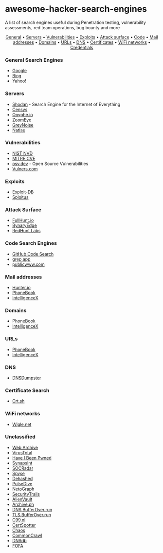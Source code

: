 # awesome-hacker-search-engines

A list of search engines useful during Penetration testing, vulnerability assessments, red team operations, bug bounty and more

<p align="center">
  <a href="https://github.com/edoardottt/awesome-hacker-search-engines/blob/main/README.md#general-search-engines" target="_blank">General</a> •
  <a href="https://github.com/edoardottt/awesome-hacker-search-engines/blob/main/README.md#servers" target="_blank">Servers</a> •
  <a href="https://github.com/edoardottt/awesome-hacker-search-engines/blob/main/README.md#vulnerabilities" target="_blank">Vulnerabilities</a> •
  <a href="https://github.com/edoardottt/awesome-hacker-search-engines/blob/main/README.md#exploits" target="_blank">Exploits</a> •
  <a href="https://github.com/edoardottt/awesome-hacker-search-engines/blob/main/README.md#attack-surface" target="_blank">Attack surface</a> •
  <a href="https://github.com/edoardottt/awesome-hacker-search-engines/blob/main/README.md#code-search-engines" target="_blank">Code</a> •
  <a href="https://github.com/edoardottt/awesome-hacker-search-engines/blob/main/README.md#mail-addresses" target="_blank">Mail addresses</a> •
  <a href="https://github.com/edoardottt/awesome-hacker-search-engines/blob/main/README.md#domains" target="_blank">Domains</a> •
  <a href="https://github.com/edoardottt/awesome-hacker-search-engines/blob/main/README.md#urls" target="_blank">URLs</a> •
  <a href="https://github.com/edoardottt/awesome-hacker-search-engines/blob/main/README.md#dns" target="_blank">DNS</a> •
  <a href="https://github.com/edoardottt/awesome-hacker-search-engines/blob/main/README.md#certificate-search" target="_blank">Certificates</a> •
  <a href="https://github.com/edoardottt/awesome-hacker-search-engines/blob/main/README.md#wifi-networks" target="_blank">WiFi networks</a> •
  <a href="https://github.com/edoardottt/awesome-hacker-search-engines/blob/main/README.md#credentials" target="_blank">Credentials</a>
</p>

### General Search Engines
- [Google](https://www.google.com/)
- [Bing](https://www.bing.com/)
- [Yahoo!](http://www.yahoo.com/)


### Servers
- [Shodan](https://shodan.io) - Search Engine for the Internet of Everything
- [Censys](https://censys.io/)
- [Onyphe.io](https://www.onyphe.io/)
- [ZoomEye](https://www.zoomeye.org/)
- [GreyNoise](https://viz.greynoise.io/)
- [Natlas](https://natlas.io/)

### Vulnerabilities
- [NIST NVD](https://nvd.nist.gov/vuln/search)
- [MITRE CVE](https://cve.mitre.org/cve/search_cve_list.html)
- [osv.dev](https://osv.dev/list) - Open Source Vulnerabilities
- [Vulners.com](https://vulners.com/)


### Exploits
- [Exploit-DB](https://www.exploit-db.com/)
- [Sploitus](https://sploitus.com/)


### Attack Surface
- [FullHunt.io](https://fullhunt.io/)
- [BynaryEdge](https://www.binaryedge.io/)
- [RedHunt Labs](https://redhuntlabs.com/)


### Code Search Engines
- [GitHub Code Search](https://cs.github.com/)
- [grep.app](https://grep.app/)
- [publicwww.com](https://publicwww.com/)


### Mail addresses
- [Hunter.io](https://hunter.io/)
- [PhoneBook](https://phonebook.cz/)
- [IntelligenceX](https://intelx.io/)


### Domains
- [PhoneBook](https://phonebook.cz/)
- [IntelligenceX](https://intelx.io/)


### URLs
- [PhoneBook](https://phonebook.cz/)
- [IntelligenceX](https://intelx.io/)


### DNS
- [DNSDumpster](https://dnsdumpster.com/)


### Certificate Search
- [Crt.sh](https://crt.sh/)


### WiFi networks
- [Wigle.net](https://wigle.net/)


### Unclassified
- [Web Archive](https://web.archive.org/)
- [VirusTotal](https://www.virustotal.com/)
- [Have I Been Pwned](https://haveibeenpwned.com/)
- [SynapsInt](https://synapsint.com/)
- [SOCRadar](https://socradar.io/)
- [Spyse](https://spyse.com/)
- [Dehashed](https://www.dehashed.com/)
- [PulseDive](https://pulsedive.com/)
- [NetoGraph](https://netograph.io/)
- [SecurityTrails](https://securitytrails.com/)
- [AlienVault](https://otx.alienvault.com/)
- [Archive.ph](https://archive.ph/)
- [DNS.BufferOver.run](https://dns.bufferover.run/)
- [TLS.BufferOver.run](https://tls.bufferover.run/)
- [C99.nl](https://api.c99.nl/)
- [CertSpotter](https://sslmate.com/certspotter/)
- [Chaos](https://chaos.projectdiscovery.io/#/)
- [CommonCrawl](https://commoncrawl.org/)
- [DNSdb](https://docs.farsightsecurity.com/#dnsdb)
- [FOFA](https://fofa.info/)
